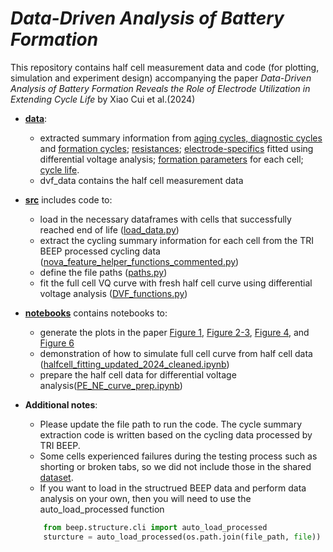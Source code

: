 # ***Data-Driven Analysis of Battery Formation*** 

This repository contains half cell measurement data and code (for plotting, simulation and experiment design) accompanying the paper *Data-Driven Analysis of Battery Formation Reveals the Role of Electrode Utilization in Extending Cycle Life* by Xiao Cui et al.(2024)  

- **[data](data)**: 
    - extracted summary information from [aging cycles, diagnostic cycles](data/rpt_summary_041524.csv) and [formation cycles](data/formation_cycle_info_042124.csv); [resistances](data/delta_features_041524.csv); [electrode-specifics](data/electrode_info_04152024.csv) fitted using differential voltage analysis; [formation parameters](data/Formation_2022-Parameter.csv) for each cell; [cycle life](data/one_time_features_041524.csv).
    - dvf_data contains the half cell measurement data 
- **[src](src)** includes code to:
    - load in the necessary dataframes with cells that successfully reached end of life ([load_data.py](src/load_data.py))
    - extract the cycling summary information for each cell from the TRI BEEP processed cycling data ([nova_feature_helper_functions_commented.py](src/nova_feature_helper_functions_commented.py))
    - define the file paths ([paths.py](src/paths.py))
    - fit the full cell VQ curve with fresh half cell curve using differential voltage analysis ([DVF_functions.py](src/DVF_functions.py))
- **[notebooks](notebooks)** contains notebooks to:
    - generate the plots in the paper [Figure 1](notebooks/FP1_fig_1.ipynb), [Figure 2-3](notebooks/FP1_fig_2.ipynb), [Figure 4](notebooks/FP1_fig_4.ipynb), and [Figure 6](notebooks/FP1_fig_6.ipynb)
    - demonstration of how to simulate full cell curve from half cell data  ([halfcell_fitting_updated_2024_cleaned.ipynb](notebooks/halfcell_fitting_updated_2024_cleaned.ipynb))
    - prepare the half cell data for differential voltage analysis([PE_NE_curve_prep.ipynb](notebooks/PE_NE_curve_prep.ipynb))

- **Additional notes**: 

    - Please update the file path to run the code. The cycle summary extraction code is written based on the cycling data processed by TRI BEEP.
    - Some cells experienced failures during the testing process such as shorting or broken tabs, so we did not include those in the shared [dataset](https://data.matr.io/8/).
    - If you want to load in the structrued BEEP data and perform data analysis on your own, then you will need to use the auto_load_processed function 
    ```python
        from beep.structure.cli import auto_load_processed
        sturcture = auto_load_processed(os.path.join(file_path, file))
